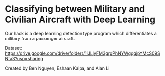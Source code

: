 # Classifying between Military and Civilian Aircraft with Deep Learning

Our hack is a deep learning detection type program which differentiates a military from a passenger aircraft. 

Dataset: https://drive.google.com/drive/folders/1iJLlyFM3grgPhNYWgqqjpYMcS09SNta3?usp=sharing

Created by Ben Nguyen, Eshaan Kaipa, and Alan Li
